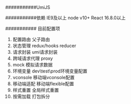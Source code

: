 <!--
 * @Author: porter_zhang
 * @Date: 2021-03-12 11:11:28
 * @LastEditTime: 2021-03-22 15:20:25
-->
###########UmiJS

###########依赖
IE9及以上
node v10+
React 16.8.0以上


<!-- ###########目录结构描述
├── Readme.md                   // help
├── app                         // 应用
├── config                      // 配置
│   ├── default.json
│   ├── dev.json                // 开发环境
│   ├── experiment.json         // 实验
│   ├── index.js                // 配置控制
│   ├── local.json              // 本地
│   ├── production.json         // 生产环境
│   └── test.json               // 测试环境
├── data
├── doc                         // 文档
├── environment
├── gulpfile.js
├── locales
├── logger-service.js           // 启动日志配置
├── node_modules
├── package.json
├── app-service.js              // 启动应用配置
├── static                      // web静态资源加载
│   └── initjson
│   	└── config.js 		// 提供给前端的配置
├── test
├── test-service.js
└── tools -->



########### 目前配置项
1. 配置路由	 父子路由
2. 状态管理	 redux/hooks reducer
3. 请求封装	 umi请求封装
4. 跨域请求代理	 proxy
5. mock	 模拟请求数据
6. 环境变量	 dev\test\prod环境变量配置
7. vconsole	 移动端vconsole配置
8. 移动端适配	 移动端flexible配置
9. 样式重置	 全局样式重置
10. 按需加载  打包拆分